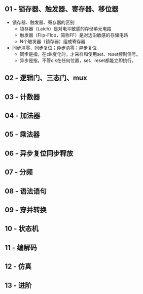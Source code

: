 ## 01 - 锁存器、触发器、寄存器、移位器

* 锁存器、触发器、寄存器的区别
  * 锁存器（Latch）是对电平敏感的存储单元电路
  * 触发器（Flip-Flop，简称FF）是对边沿敏感的存储电路
  * N个触发器（锁存器）组成寄存器
* 同步清零、同步复位；异步清零；异步复位
  * 同步是指，在clk变化时，才采样和使用set、reset控制信号。
  * 异步是指，不管clk在任何位置，set、reset都能立即执行。

## 02 - 逻辑门、三态门、mux

## 03 - 计数器

## 04 - 加法器

## 05 - 乘法器

## 06 - 异步复位同步释放

## 07 - 分频

## 08 - 语法语句

## 09 - 穿并转换

## 10 - 状态机

## 11 - 编解码

## 12 - 仿真

## 13 - 进阶

